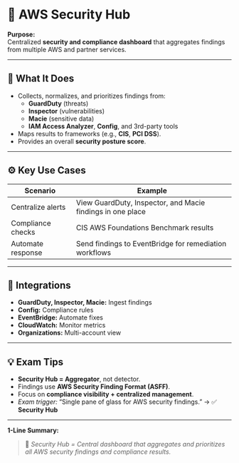 # 🧮 AWS Security Hub

**Purpose:**  
Centralized **security and compliance dashboard** that aggregates findings from multiple AWS and partner services.

---

## 🔑 What It Does
- Collects, normalizes, and prioritizes findings from:  
  - **GuardDuty** (threats)  
  - **Inspector** (vulnerabilities)  
  - **Macie** (sensitive data)  
  - **IAM Access Analyzer**, **Config**, and 3rd-party tools  
- Maps results to frameworks (e.g., **CIS**, **PCI DSS**).  
- Provides an overall **security posture score**.

---

## ⚙️ Key Use Cases
| Scenario | Example |
|-----------|----------|
| Centralize alerts | View GuardDuty, Inspector, and Macie findings in one place |
| Compliance checks | CIS AWS Foundations Benchmark results |
| Automate response | Send findings to EventBridge for remediation workflows |

---

## 🧭 Integrations
- **GuardDuty, Inspector, Macie:** Ingest findings  
- **Config:** Compliance rules  
- **EventBridge:** Automate fixes  
- **CloudWatch:** Monitor metrics  
- **Organizations:** Multi-account view  

---

## 💡 Exam Tips
- **Security Hub = Aggregator**, not detector.  
- Findings use **AWS Security Finding Format (ASFF)**.  
- Focus on **compliance visibility + centralized management**.  
- *Exam trigger:* “Single pane of glass for AWS security findings.” → ✅ **Security Hub**

---

**1-Line Summary:**  
> 🧠 *Security Hub = Central dashboard that aggregates and prioritizes all AWS security findings and compliance results.*

